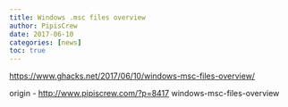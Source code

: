```yaml
---
title: Windows .msc files overview
author: PipisCrew
date: 2017-06-10
categories: [news]
toc: true
---
```


https://www.ghacks.net/2017/06/10/windows-msc-files-overview/

origin - http://www.pipiscrew.com/?p=8417 windows-msc-files-overview